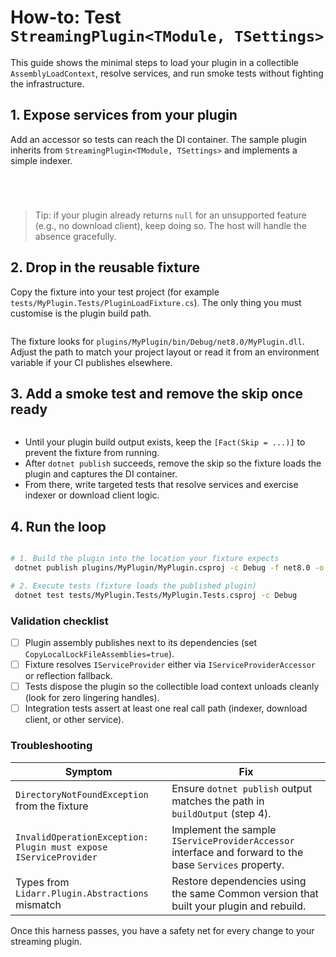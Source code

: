 # How-to: Test `StreamingPlugin<TModule, TSettings>`

This guide shows the minimal steps to load your plugin in a collectible `AssemblyLoadContext`, resolve services, and run smoke tests without fighting the infrastructure.

## 1. Expose services from your plugin

Add an accessor so tests can reach the DI container. The sample plugin inherits from `StreamingPlugin<TModule, TSettings>` and implements a simple indexer.

```csharp file=../../examples/StreamingPluginSample/SampleStreamingPlugin.cs#streaming-plugin-entry
```

```csharp file=../../examples/StreamingPluginSample/SampleStreamingPlugin.cs#streaming-plugin-module
```

```csharp file=../../examples/StreamingPluginSample/SampleStreamingPlugin.cs#streaming-plugin-settings
```

```csharp file=../../examples/StreamingPluginSample/SampleStreamingPlugin.cs#streaming-plugin-indexer
```

> Tip: if your plugin already returns `null` for an unsupported feature (e.g., no download client), keep doing so. The host will handle the absence gracefully.

## 2. Drop in the reusable fixture

Copy the fixture into your test project (for example `tests/MyPlugin.Tests/PluginLoadFixture.cs`). The only thing you must customise is the plugin build path.

```csharp file=../../tests/Common.SampleTests/PluginLoadFixture.cs#streaming-plugin-fixture
```

The fixture looks for `plugins/MyPlugin/bin/Debug/net8.0/MyPlugin.dll`. Adjust the path to match your project layout or read it from an environment variable if your CI publishes elsewhere.

## 3. Add a smoke test and remove the skip once ready

```csharp file=../../tests/Common.SampleTests/PluginLoadFixture.cs#streaming-plugin-smoke-test
```

- Until your plugin build output exists, keep the `[Fact(Skip = ...)]` to prevent the fixture from running.
- After `dotnet publish` succeeds, remove the skip so the fixture loads the plugin and captures the DI container.
- From there, write targeted tests that resolve services and exercise indexer or download client logic.

## 4. Run the loop

```bash

# 1. Build the plugin into the location your fixture expects
 dotnet publish plugins/MyPlugin/MyPlugin.csproj -c Debug -f net8.0 -o plugins/MyPlugin/bin/Debug/net8.0

# 2. Execute tests (fixture loads the published plugin)
 dotnet test tests/MyPlugin.Tests/MyPlugin.Tests.csproj -c Debug

```

### Validation checklist
- [ ] Plugin assembly publishes next to its dependencies (set `CopyLocalLockFileAssemblies=true`).
- [ ] Fixture resolves `IServiceProvider` either via `IServiceProviderAccessor` or reflection fallback.
- [ ] Tests dispose the plugin so the collectible load context unloads cleanly (look for zero lingering handles).
- [ ] Integration tests assert at least one real call path (indexer, download client, or other service).

### Troubleshooting

| Symptom | Fix |
| --- | --- |
| `DirectoryNotFoundException` from the fixture | Ensure `dotnet publish` output matches the path in `buildOutput` (step 4). |
| `InvalidOperationException: Plugin must expose IServiceProvider` | Implement the sample `IServiceProviderAccessor` interface and forward to the base `Services` property. |
| Types from `Lidarr.Plugin.Abstractions` mismatch | Restore dependencies using the same Common version that built your plugin and rebuild. |

Once this harness passes, you have a safety net for every change to your streaming plugin.
